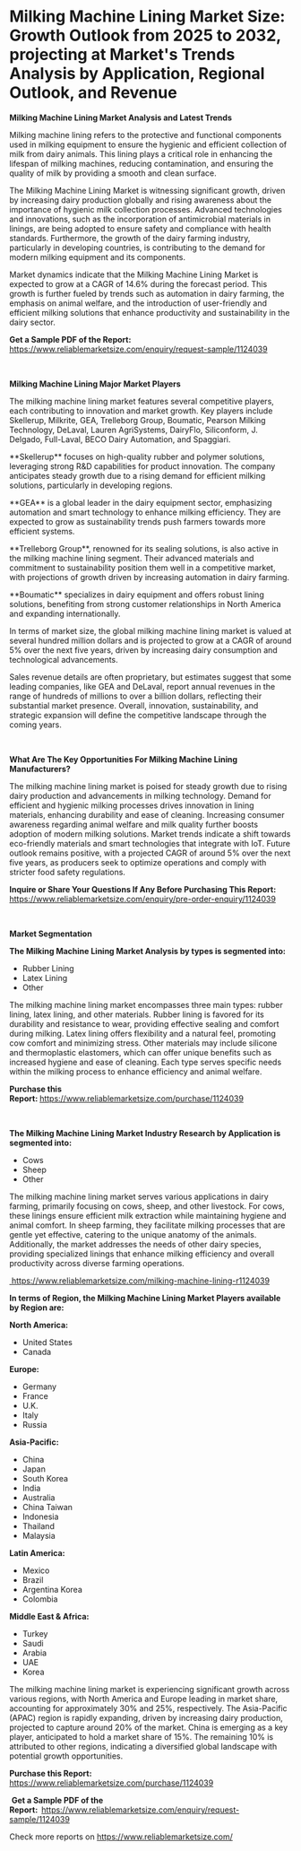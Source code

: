 <p><h1>Milking Machine Lining Market Size: Growth Outlook from 2025 to 2032, projecting at Market's Trends Analysis by Application, Regional Outlook, and Revenue</h1></p><p><strong>Milking Machine Lining Market Analysis and Latest Trends</strong></p>
<p><p>Milking machine lining refers to the protective and functional components used in milking equipment to ensure the hygienic and efficient collection of milk from dairy animals. This lining plays a critical role in enhancing the lifespan of milking machines, reducing contamination, and ensuring the quality of milk by providing a smooth and clean surface.</p><p>The Milking Machine Lining Market is witnessing significant growth, driven by increasing dairy production globally and rising awareness about the importance of hygienic milk collection processes. Advanced technologies and innovations, such as the incorporation of antimicrobial materials in linings, are being adopted to ensure safety and compliance with health standards. Furthermore, the growth of the dairy farming industry, particularly in developing countries, is contributing to the demand for modern milking equipment and its components.</p><p>Market dynamics indicate that the Milking Machine Lining Market is expected to grow at a CAGR of 14.6% during the forecast period. This growth is further fueled by trends such as automation in dairy farming, the emphasis on animal welfare, and the introduction of user-friendly and efficient milking solutions that enhance productivity and sustainability in the dairy sector.</p></p>
<p><strong>Get a Sample PDF of the Report:&nbsp;</strong> <a href="https://www.reliablemarketsize.com/enquiry/request-sample/1124039?utm_campaign=2483&utm_medium=2&utm_source=Github&utm_content=ia&utm_term=24022025&utm_id=milking-machine-lining">https://www.reliablemarketsize.com/enquiry/request-sample/1124039</a></p>
<p>&nbsp;</p>
<p><strong>Milking Machine Lining Major Market Players</strong></p>
<p><p>The milking machine lining market features several competitive players, each contributing to innovation and market growth. Key players include Skellerup, Milkrite, GEA, Trelleborg Group, Boumatic, Pearson Milking Technology, DeLaval, Lauren AgriSystems, DairyFlo, Siliconform, J. Delgado, Full-Laval, BECO Dairy Automation, and Spaggiari.</p><p>**Skellerup** focuses on high-quality rubber and polymer solutions, leveraging strong R&D capabilities for product innovation. The company anticipates steady growth due to a rising demand for efficient milking solutions, particularly in developing regions. </p><p>**GEA** is a global leader in the dairy equipment sector, emphasizing automation and smart technology to enhance milking efficiency. They are expected to grow as sustainability trends push farmers towards more efficient systems. </p><p>**Trelleborg Group**, renowned for its sealing solutions, is also active in the milking machine lining segment. Their advanced materials and commitment to sustainability position them well in a competitive market, with projections of growth driven by increasing automation in dairy farming.</p><p>**Boumatic** specializes in dairy equipment and offers robust lining solutions, benefiting from strong customer relationships in North America and expanding internationally. </p><p>In terms of market size, the global milking machine lining market is valued at several hundred million dollars and is projected to grow at a CAGR of around 5% over the next five years, driven by increasing dairy consumption and technological advancements.</p><p>Sales revenue details are often proprietary, but estimates suggest that some leading companies, like GEA and DeLaval, report annual revenues in the range of hundreds of millions to over a billion dollars, reflecting their substantial market presence. Overall, innovation, sustainability, and strategic expansion will define the competitive landscape through the coming years.</p></p>
<p>&nbsp;</p>
<p><strong>What Are The Key Opportunities For Milking Machine Lining Manufacturers?</strong></p>
<p><p>The milking machine lining market is poised for steady growth due to rising dairy production and advancements in milking technology. Demand for efficient and hygienic milking processes drives innovation in lining materials, enhancing durability and ease of cleaning. Increasing consumer awareness regarding animal welfare and milk quality further boosts adoption of modern milking solutions. Market trends indicate a shift towards eco-friendly materials and smart technologies that integrate with IoT. Future outlook remains positive, with a projected CAGR of around 5% over the next five years, as producers seek to optimize operations and comply with stricter food safety regulations.</p></p>
<p><strong>Inquire or Share Your Questions If Any Before Purchasing This Report:</strong> <a href="https://www.reliablemarketsize.com/enquiry/pre-order-enquiry/1124039?utm_campaign=2483&utm_medium=2&utm_source=Github&utm_content=ia&utm_term=24022025&utm_id=milking-machine-lining">https://www.reliablemarketsize.com/enquiry/pre-order-enquiry/1124039</a></p>
<p>&nbsp;</p>
<p><strong>Market Segmentation</strong></p>
<p><strong>The Milking Machine Lining Market Analysis by types is segmented into:</strong></p>
<p><ul><li>Rubber Lining</li><li>Latex Lining</li><li>Other</li></ul></p>
<p><p>The milking machine lining market encompasses three main types: rubber lining, latex lining, and other materials. Rubber lining is favored for its durability and resistance to wear, providing effective sealing and comfort during milking. Latex lining offers flexibility and a natural feel, promoting cow comfort and minimizing stress. Other materials may include silicone and thermoplastic elastomers, which can offer unique benefits such as increased hygiene and ease of cleaning. Each type serves specific needs within the milking process to enhance efficiency and animal welfare.</p></p>
<p><strong>Purchase this Report:&nbsp;</strong><a href="https://www.reliablemarketsize.com/purchase/1124039?utm_campaign=2483&utm_medium=2&utm_source=Github&utm_content=ia&utm_term=24022025&utm_id=milking-machine-lining">https://www.reliablemarketsize.com/purchase/1124039</a></p>
<p>&nbsp;</p>
<p><strong>The Milking Machine Lining Market Industry Research by Application is segmented into:</strong></p>
<p><ul><li>Cows</li><li>Sheep</li><li>Other</li></ul></p>
<p><p>The milking machine lining market serves various applications in dairy farming, primarily focusing on cows, sheep, and other livestock. For cows, these linings ensure efficient milk extraction while maintaining hygiene and animal comfort. In sheep farming, they facilitate milking processes that are gentle yet effective, catering to the unique anatomy of the animals. Additionally, the market addresses the needs of other dairy species, providing specialized linings that enhance milking efficiency and overall productivity across diverse farming operations.</p></p>
<p><a href="https://www.reliablemarketsize.com/milking-machine-lining-r1124039?utm_campaign=2483&utm_medium=2&utm_source=Github&utm_content=ia&utm_term=24022025&utm_id=milking-machine-lining">&nbsp;https://www.reliablemarketsize.com/milking-machine-lining-r1124039</a></p>
<p><strong>In terms of Region, the Milking Machine Lining Market Players available by Region are:</strong></p>
<p>
    <p> <strong> North America: </strong>
        <ul>
            <li>United States</li>
            <li>Canada</li>
        </ul>
        </p> 
    <p> <strong> Europe: </strong>
        <ul>
            <li>Germany</li>
            <li>France</li>
            <li>U.K.</li>
            <li>Italy</li>
            <li>Russia</li>
        </ul>
        </p> 
    <p> <strong> Asia-Pacific: </strong>
        <ul>
            <li>China</li>
            <li>Japan</li>
            <li>South Korea</li>
            <li>India</li>
            <li>Australia</li>
            <li>China Taiwan</li>
            <li>Indonesia</li>
            <li>Thailand</li>
            <li>Malaysia</li>
        </ul>
        </p> 
    <p> <strong> Latin America: </strong>
        <ul>
            <li>Mexico</li>
            <li>Brazil</li>
            <li>Argentina Korea</li>
            <li>Colombia</li>
        </ul>
        </p> 
    <p> <strong> Middle East & Africa: </strong>
        <ul>
            <li>Turkey</li>
            <li>Saudi</li>
            <li>Arabia</li>
            <li>UAE</li>
            <li>Korea</li>
        </ul>
    </p>
    </p>
<p><p>The milking machine lining market is experiencing significant growth across various regions, with North America and Europe leading in market share, accounting for approximately 30% and 25%, respectively. The Asia-Pacific (APAC) region is rapidly expanding, driven by increasing dairy production, projected to capture around 20% of the market. China is emerging as a key player, anticipated to hold a market share of 15%. The remaining 10% is attributed to other regions, indicating a diversified global landscape with potential growth opportunities.</p></p>
<p><strong>Purchase this Report: </strong><a href="https://www.reliablemarketsize.com/purchase/1124039?utm_campaign=2483&utm_medium=2&utm_source=Github&utm_content=ia&utm_term=24022025&utm_id=milking-machine-lining">https://www.reliablemarketsize.com/purchase/1124039</a></p>
<p>&nbsp;<strong>Get a Sample PDF of the Report:&nbsp;&nbsp;</strong><a href="https://www.reliablemarketsize.com/enquiry/request-sample/1124039?utm_campaign=2483&utm_medium=2&utm_source=Github&utm_content=ia&utm_term=24022025&utm_id=milking-machine-lining">https://www.reliablemarketsize.com/enquiry/request-sample/1124039</a></p>
<p><strong></strong></p>
<p>Check more reports on <a href="https://www.reliablemarketsize.com/?utm_campaign=2483&utm_medium=2&utm_source=Github&utm_content=ia&utm_term=24022025&utm_id=milking-machine-lining">https://www.reliablemarketsize.com/</a></p>